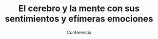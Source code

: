 ---
layout: post
title: "El cerebro y la mente con sus sentimientos y efímeras emociones"
subtitle: "Conferencia"
background: "/img/posts/bg-cartagena.jpg"
eventdate: 2019-02-06 19:00:00 +0100
placeName: "Escuela Técnica Superir de Arquitectura y Edificación, Cartagena."
placeMapsUrl: https://www.google.es/maps/place/Escuela+T%C3%A9cnica+Superior+de+Arquitectura+y+Edificaci%C3%B3n/@37.6066789,-0.9813371,17z/data=!3m1!4b1!4m5!3m4!1s0xd63418972cd92df:0x208788401eaf985d!8m2!3d37.6066747!4d-0.9791484
category: "local"
tags: "cartagena"
speakers:
    - name: "Salvador Martínez Pérez"
---